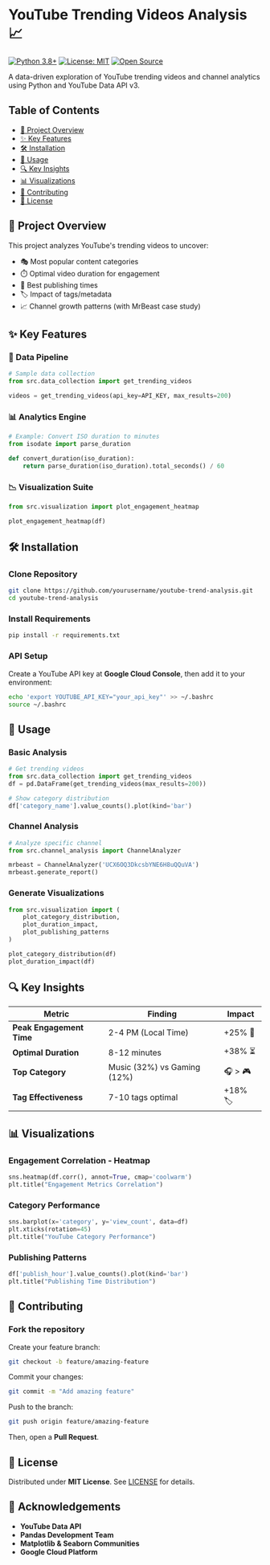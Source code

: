 # YouTube Trending Videos Analysis 📈

[![Python 3.8+](https://img.shields.io/badge/python-3.8+-blue.svg)](https://www.python.org/downloads/)
[![License: MIT](https://img.shields.io/badge/License-MIT-yellow.svg)](https://opensource.org/licenses/MIT)
[![Open Source](https://badges.frapsoft.com/os/v1/open-source.svg?v=103)](https://opensource.org/)

A data-driven exploration of YouTube trending videos and channel analytics using Python and YouTube Data API v3.


## Table of Contents
- [📌 Project Overview](#-project-overview)
- [✨ Key Features](#-key-features)
- [🛠️ Installation](#-installation)
- [🚀 Usage](#-usage)
- [🔍 Key Insights](#-key-insights)
- [📊 Visualizations](#-visualizations)
- [🤝 Contributing](#-contributing)
- [📜 License](#-license)

## 📌 Project Overview

This project analyzes YouTube's trending videos to uncover:
- 🎭 Most popular content categories
- ⏱️ Optimal video duration for engagement
- 📅 Best publishing times
- 🏷️ Impact of tags/metadata
- 📈 Channel growth patterns (with MrBeast case study)

## ✨ Key Features

### 🔄 Data Pipeline
```python
# Sample data collection
from src.data_collection import get_trending_videos

videos = get_trending_videos(api_key=API_KEY, max_results=200)
```

### 📊 Analytics Engine
```python
# Example: Convert ISO duration to minutes
from isodate import parse_duration

def convert_duration(iso_duration):
    return parse_duration(iso_duration).total_seconds() / 60
```

### 📉 Visualization Suite
```python
from src.visualization import plot_engagement_heatmap

plot_engagement_heatmap(df)
```

## 🛠️ Installation

### Clone Repository
```bash
git clone https://github.com/yourusername/youtube-trend-analysis.git
cd youtube-trend-analysis
```

### Install Requirements
```bash
pip install -r requirements.txt
```

### API Setup
Create a YouTube API key at **Google Cloud Console**, then add it to your environment:

```bash
echo 'export YOUTUBE_API_KEY="your_api_key"' >> ~/.bashrc
source ~/.bashrc
```

## 🚀 Usage

### Basic Analysis
```python
# Get trending videos
from src.data_collection import get_trending_videos
df = pd.DataFrame(get_trending_videos(max_results=200))

# Show category distribution
df['category_name'].value_counts().plot(kind='bar')
```

### Channel Analysis
```python
# Analyze specific channel
from src.channel_analysis import ChannelAnalyzer

mrbeast = ChannelAnalyzer('UCX6OQ3DkcsbYNE6H8uQQuVA')
mrbeast.generate_report()
```

### Generate Visualizations
```python
from src.visualization import (
    plot_category_distribution,
    plot_duration_impact,
    plot_publishing_patterns
)

plot_category_distribution(df)
plot_duration_impact(df)
```

## 🔍 Key Insights

| Metric               | Finding                | Impact       |
|----------------------|----------------------|-------------|
| **Peak Engagement Time** | 2-4 PM (Local Time) | +25% 🚀 |
| **Optimal Duration** | 8-12 minutes | +38% ⏳ |
| **Top Category** | Music (32%) vs Gaming (12%) | 🎧 > 🎮 |
| **Tag Effectiveness** | 7-10 tags optimal | +18% 🏷️ |

## 📊 Visualizations

### Engagement Correlation - Heatmap
```python
sns.heatmap(df.corr(), annot=True, cmap='coolwarm')
plt.title("Engagement Metrics Correlation")
```

### Category Performance
```python
sns.barplot(x='category', y='view_count', data=df)
plt.xticks(rotation=45)
plt.title("YouTube Category Performance")
```

### Publishing Patterns
```python
df['publish_hour'].value_counts().plot(kind='bar')
plt.title("Publishing Time Distribution")
```

## 🤝 Contributing

### Fork the repository
Create your feature branch:
```bash
git checkout -b feature/amazing-feature
```
Commit your changes:
```bash
git commit -m "Add amazing feature"
```
Push to the branch:
```bash
git push origin feature/amazing-feature
```
Then, open a **Pull Request**.

## 📜 License

Distributed under **MIT License**. See [LICENSE](LICENSE) for details.

## 🙏 Acknowledgements

- **YouTube Data API**
- **Pandas Development Team**
- **Matplotlib & Seaborn Communities**
- **Google Cloud Platform**

